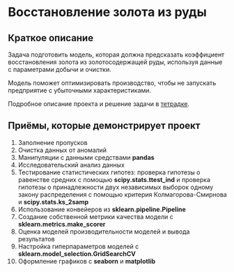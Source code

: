 # Восстановление золота из руды

## Краткое описание
Задача подготовить модель, которая должна предсказать коэффициент восстановления золота из золотосодержащей руды, используя данные с параметрами добычи и очистки. 

Модель поможет оптимизировать производство, чтобы не запускать предприятие с убыточными характеристиками.

Подробное описание проекта и решение задачи в [тетрадке](/sborny2.ipynb).


## Приёмы, которые демонстрирует проект

1. Заполнение пропусков
1. Очистка данных от аномалий
1. Манипуляции с данными средствами **pandas**
1. Исследовательский анализ данных
1. Тестирование статистических гипотез: проверка гипотезы о равенстве средних с помощью **scipy.stats.ttest_ind** и проверка гипотезы о принадлежности двух независимых выборок одному закону распределения с помощью критерия Колмагорова-Смирнова и **scipy.stats.ks_2samp**
1. Использование конвейеров из **sklearn.pipeline.Pipeline**
1. Создание собственной метрики качества модели с **sklearn.metrics.make_scorer**
1. Оценка моделей производительности моделей и вывода результатов
1. Настройка гиперпараметров моделей с **sklearn.model_selection.GridSearchCV**
1. Оформление графиков с **seaborn** и **matplotlib**